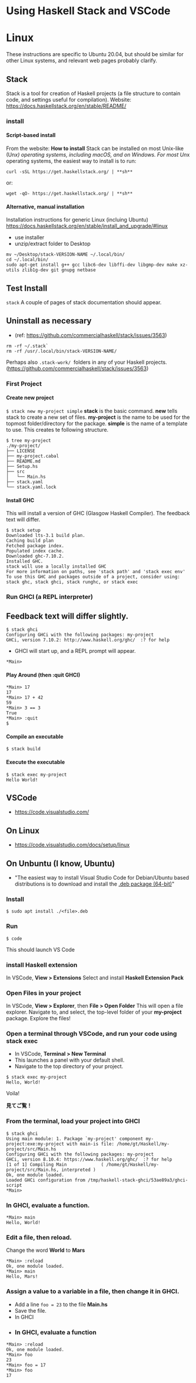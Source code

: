 Using Haskell Stack and VSCode
=====
# Linux
These instructions are specific to Ubuntu 20.04, but should be similar for other Linux systems, and relevant web pages probably clarify.
## Stack 
Stack is a tool for creation of Haskell projects (a file structure to contain code, and settings useful for compilation).
Website:  https://docs.haskellstack.org/en/stable/README/
### install
#### Script-based install
From the website:
**How to install**
Stack can be installed on most Unix-like (Un*x) operating systems, including macOS, and on Windows.
For most Un*x operating systems, the easiest way to install is to run:

`curl -sSL https://get.haskellstack.org/ | **sh**`

or:

`wget -qO- https://get.haskellstack.org/ | **sh**`
#### Alternative, manual installation
Installation instructions for generic Linux (incluing Ubuntu)
https://docs.haskellstack.org/en/stable/install_and_upgrade/#linux
- use installer
- unzip/extract folder to Desktop
```shell
mv ~/Desktop/stack-VERSION-NAME ~/.local/bin/ 
cd ~/.local/bin/
sudo apt-get install g++ gcc libc6-dev libffi-dev libgmp-dev make xz-utils zlib1g-dev git gnupg netbase
```

## Test Install
`stack`
A couple of pages of stack documentation should appear.
## Uninstall as necessary
- (ref: https://github.com/commercialhaskell/stack/issues/3563)
```shell
rm -rf ~/.stack`
rm -rf /usr/.local/bin/stack-VERSION-NAME/
```
Perhaps also `.stack-work/`  folders in any of your Haskell projects.
(https://github.com/commercialhaskell/stack/issues/3563)

### First Project
#### Create new project
`$ stack new my-project simple`
**stack** is the basic command.
**new** tells stack to create a new set of files.
**my-project** is the name to be used for the topmost folder/directory for the package.
**simple** is the name of a template to use.
This creates te following structure.
```shell
$ tree my-project
./my-project/
├── LICENSE
├── my-project.cabal
├── README.md
├── Setup.hs
├── src
│   └── Main.hs
├── stack.yaml
└── stack.yaml.lock
```

#### Install GHC
This will install a version of GHC (Glasgow Haskell Compiler). The feedback text will differ.
                     
```shell
$ stack setup
Downloaded lts-3.1 build plan.    
Caching build plan
Fetched package index.
Populated index cache.
Downloaded ghc-7.10.2.
Installed GHC.
stack will use a locally installed GHC
For more information on paths, see 'stack path' and 'stack exec env'
To use this GHC and packages outside of a project, consider using:
stack ghc, stack ghci, stack runghc, or stack exec
```
### Run GHCI (a REPL interpreter)
Feedback text will differ slightly.
- 
```shell
$ stack ghci
Configuring GHCi with the following packages: my-project
GHCi, version 7.10.2: http://www.haskell.org/ghc/  :? for help
```
 
 - GHCI will start up, and a REPL prompt will appear.
 
`*Main> `

#### Play Around (then :quit GHCI)
```shell
*Main> 17
17
*Main> 17 + 42
59
*Main> 3 == 3
True
*Main> :quit
$ 
```
#### Compile an executable
```$ cd my-project 
$ stack build
```
#### Execute the executable
                        
```shell
$ stack exec my-project
Hello World!
```

## VSCode
- https://code.visualstudio.com/
## On Linux
- https://code.visualstudio.com/docs/setup/linux
## On Unbuntu (I know, Ubuntu)
- "The easiest way to install Visual Studio Code for Debian/Ubuntu based distributions is to download and install the [.deb package (64-bit)](https://go.microsoft.com/fwlink/?LinkID=760868)"
### Install

`$ sudo apt install ./<file>.deb`

### Run
`$ code`

This should launch VS Code
### install Haskell extension
In VSCode, **View > Extensions**
Select and install **Haskell Extension Pack**
### Open Files in your project
In VSCode, **View > Explorer**, then **File > Open Folder**
This will open a file explorer. 
 Navigate to, and select, the top-level folder of your **my-project** package.
Explore the files!
### Open a terminal through VSCode, and run your code using stack exec
- In VSCode, **Terminal > New Terminal**
- This launches a panel with your default shell.
- Navigate to the top directory of your project.

```shell
$ stack exec my-project
Hello, World!
```
Voila! 

**見てご覧！**

### From the terminal, load your project into GHCI
```shell
$ stack ghci
Using main module: 1. Package `my-project' component my-project:exe:my-project with main-is file: /home/gt/Haskell/my-project/src/Main.hs
Configuring GHCi with the following packages: my-project
GHCi, version 8.10.4: https://www.haskell.org/ghc/  :? for help
[1 of 1] Compiling Main             ( /home/gt/Haskell/my-project/src/Main.hs, interpreted )
Ok, one module loaded.
Loaded GHCi configuration from /tmp/haskell-stack-ghci/53ae89a3/ghci-script
*Main>
```

### In GHCI, evaluate a function.
```shell
*Main> main
Hello, World!
```
### Edit a file, then reload.
Change the word **World** to **Mars**
```shell
*Main> :reload
Ok, one module loaded.
*Main> main
Hello, Mars!
```
### Assign a value to a variable in a file, then change it in GHCI.
- Add a line `foo = 23` to the file **Main.hs**
- Save the file.
-  In GHCI
- ### In GHCI, evaluate a function
```shell
*Main> :reload
Ok, one module loaded.
*Main> foo
23
*Main> foo = 17
*Main> foo
17
```
